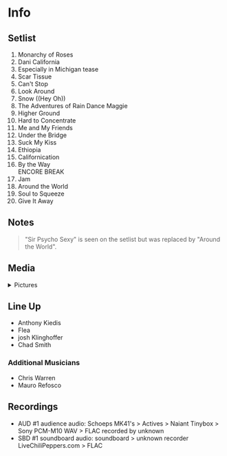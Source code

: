 # Info

## Setlist

1. Monarchy of Roses
2. Dani California
3. Especially in Michigan tease
4. Scar Tissue
5. Can't Stop
6. Look Around
7. Snow ((Hey Oh))
8. The Adventures of Rain Dance Maggie
9. Higher Ground
10. Hard to Concentrate
11. Me and My Friends
12. Under the Bridge
13. Suck My Kiss
14. Ethiopia
15. Californication
16. By the Way
<br> ENCORE BREAK
17. Jam
18. Around the World
19. Soul to Squeeze
20. Give It Away

## Notes

> "Sir Psycho Sexy" is seen on the setlist but was replaced by "Around the World".

## Media 

<details>
  <summary>Pictures</summary>
  <!--<img alt="Setlist" title="Setlist" src="_.jpg" height="200" />-->
</details>

## Line Up

* Anthony Kiedis
* Flea
* josh Klinghoffer
* Chad Smith

### Additional Musicians

* Chris Warren  
* Mauro Refosco

## Recordings

* AUD #1 audience audio: Schoeps MK41's > Actives > Naiant Tinybox > Sony PCM-M10 WAV > FLAC recorded by unknown
* SBD #1 soundboard audio: soundboard > unknown recorder LiveChiliPeppers.com > FLAC
